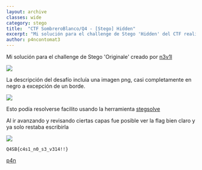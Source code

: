 ```yaml
---
layout: archive
classes: wide
category: stego
title:  "CTF SombreroBlanco/Q4 - [Stego] Hidden"
excerpt: "Mi solución para el challenge de Stego 'Hidden' del CTF realizado por Sombrero Blanco y Q4"
author: p4ncontomat3
---
```

Mi solución para el challenge de Stego 'Originale' creado por [n3v1l](https://twitter.com/n3v1l1) 

![](https://uroven4.github.io/assets/images/content/Q4SB/hidden/desc_hidden.jpg)

La descripción del desafío incluía una imagen png, casi completamente en negro a excepción de un borde.

![](https://uroven4.github.io/assets/images/content/Q4SB/hidden/image_hidden.jpg)

Esto podía resolverse facilito usando la herramienta [stegsolve](https://github.com/eugenekolo/sec-tools/tree/master/stego/stegsolve/stegsolve)

Al ir avanzando y revisando ciertas capas fue posible ver la flag bien claro y ya solo restaba escribirla

![](https://uroven4.github.io/assets/images/content/Q4SB/hidden/sol_hidden.jpg)

`Q4SB{c4s1_n0_s3_v314!!}`


[p4n](https://www.hackthebox.eu/home/users/profile/140674)